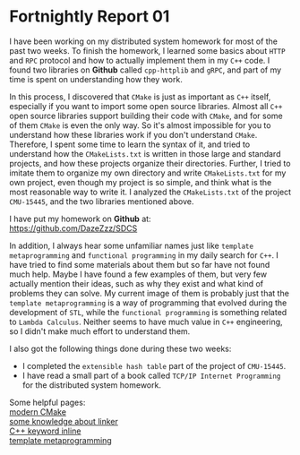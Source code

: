 # Fortnightly Report 01
I have been working on my distributed system homework for most of the past two weeks. To finish the homework, I learned some basics about `HTTP` and `RPC` protocol and how to actually implement them in my `C++` code. I found two libraries on **Github** called `cpp-httplib` and `gRPC`, and part of my time is spent on understanding how they work.

In this process, I discovered that `CMake` is just as important as `C++` itself, especially if you want to import some open source libraries. Almost all `C++` open source libraries support building their code with `CMake`, and for some of them `CMake` is even the only way. So it's almost impossible for you to understand how these libraries work if you don't understand `CMake`. Therefore, I spent some time to learn the syntax of it, and tried to understand how the `CMakeLists.txt` is written in those large and standard projects, and how these projects organize their directories. Further, I tried to imitate them to organize my own directory and write `CMakeLists.txt` for my own project, even though my project is so simple, and think what is the most reasonable way to write it. I analyzed the `CMakeLists.txt` of the project `CMU-15445`, and the two libraries mentioned above.

I have put my homework on **Github** at:\
<https://github.com/DazeZzz/SDCS>

In addition, I always hear some unfamiliar names just like `template metaprogramming` and `functional programming` in my daily search for `C++`. I have tried to find some materials about them but so far have not found much help. Maybe I have found a few examples of them, but very few actually mention their ideas, such as why they exist and what kind of problems they can solve. My current image of them is probably just that the `template metaprogramming` is a way of programming that evolved during the development of `STL`, while the `functional programming` is something related to `Lambda Calculus`. Neither seems to have much value in `C++` engineering, so I didn't make much effort to understand them.

I also got the following things done during these two weeks:
* I  completed the `extensible hash table` part of the project of `CMU-15445`.
* I have read a small part of a book called `TCP/IP Internet Programming` for the distributed system homework.

Some helpful pages:\
[modern CMake](https://modern-cmake-cn.github.io/Modern-CMake-zh_CN/)\
[some knowledge about linker](https://blog.csdn.net/github_37382319/article/details/82749912)\
[C++ keyword inline](https://www.zhihu.com/question/24185638/answer/2404153835?utm_psn=1700993900313952256)\
[template metaprogramming](https://blog.csdn.net/fl2011sx/article/details/128077440)
